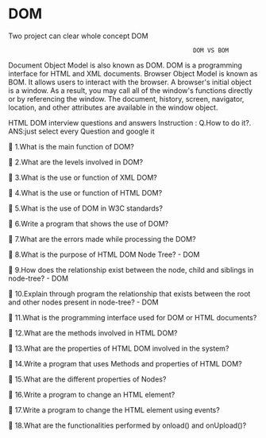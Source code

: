 # DOM
Two project can clear whole concept DOM

                                                        DOM VS BOM

Document Object Model is also known as DOM.  DOM is a programming interface for HTML and XML documents.
Browser Object Model is known as BOM. It allows users to interact with the browser. A browser's initial object is a window. As a result, you may call all of the window's functions directly or by referencing the window. The document, history, screen, navigator, location, and other attributes are available in the window object.

HTML DOM interview questions and answers
Instruction :
Q.How  to do it?.
ANS:just select every Question and google it

	1.What is the main function of DOM?

	2.What are the levels involved in DOM?

	3.What is the use or function of XML DOM?

	4.What is the use or function of HTML DOM?

	5.What is the use of DOM in W3C standards?

	6.Write a program that shows the use of DOM?

	7.What are the errors made while processing the DOM?

	8.What is the purpose of HTML DOM Node Tree? - DOM

	9.How does the relationship exist between the node, child and siblings in node-tree? - DOM

	10.Explain through program the relationship that exists between the root and other nodes present in node-tree? - DOM

	11.What is the programming interface used for DOM or HTML documents?

	12.What are the methods involved in HTML DOM?

	13.What are the properties of HTML DOM involved in the system?

	14.Write a program that uses Methods and properties of HTML DOM?

	15.What are the different properties of Nodes? 

	16.Write a program to change an HTML element? 

	17.Write a program to change the HTML element using events?

	18.What are the functionalities performed by onload() and onUpload()?

